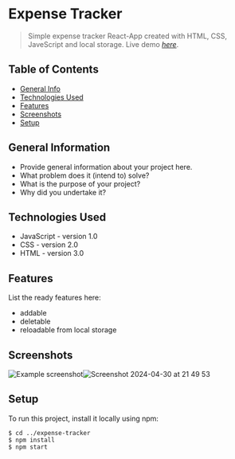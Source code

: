 # Expense Tracker
> Simple expense tracker React-App created with HTML, CSS, JaveScript and local storage. 
> Live demo [_here_](https://expense-tracker-meng.netlify.app). <!-- If you have the project hosted somewhere, include the link here. -->

## Table of Contents
* [General Info](#general-information)
* [Technologies Used](#technologies-used)
* [Features](#features)
* [Screenshots](#screenshots)
* [Setup](#setup)


## General Information
- Provide general information about your project here.
- What problem does it (intend to) solve?
- What is the purpose of your project?
- Why did you undertake it?


## Technologies Used
- JavaScript - version 1.0
- CSS - version 2.0
- HTML - version 3.0


## Features
List the ready features here:
- addable
- deletable
- reloadable from local storage


## Screenshots
![Example screenshot](./img/screenshot.png)![Screenshot 2024-04-30 at 21 49 53](https://github.com/lmeng2857/expense-tracker/assets/92019443/46430e0d-cf35-46b9-a5b9-dbdbd034fe8e)

<!-- If you have screenshots you'd like to share, include them here. -->


## Setup
To run this project, install it locally using npm:
```
$ cd ../expense-tracker
$ npm install
$ npm start
```

  
